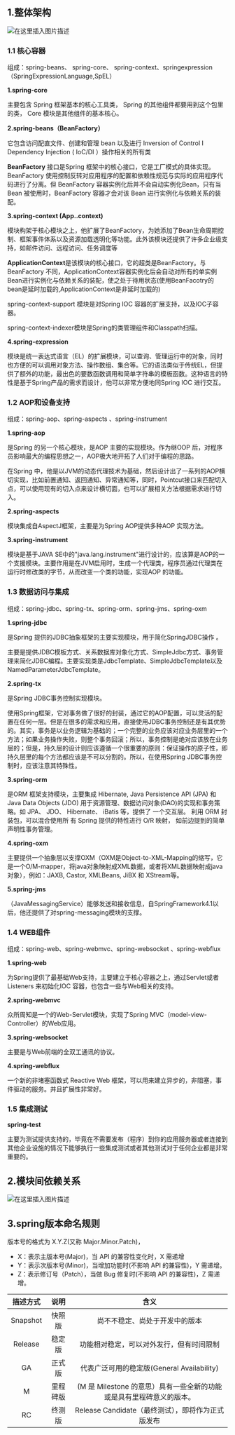 ## 1.整体架构

![在这里插入图片描述](https://img-blog.csdnimg.cn/20201130132349467.png?)

### 1.1 核心容器

组成：spring-beans、 spring-core、 spring-context、springexpression（SpringExpressionLanguage,SpEL）

**1.spring-core**

主要包含 Spring 框架基本的核心工具类， Spring 的其他组件都要用到这个包里的类， Core 模块是其他组件的基本核心。 

**2.spring-beans（BeanFactory）**

它包含访问配直文件、创建和管理 bean 以及进行 Inversion of Control I Dependency Injection ( IoC/DI ）操作相关的所有类 

**BeanFactory** 接口是Spring 框架中的核心接口，它是工厂模式的具体实现。BeanFactory 使用控制反转对应用程序的配置和依赖性规范与实际的应用程序代码进行了分离。但 BeanFactory 容器实例化后并不会自动实例化Bean，只有当 Bean 被使用时，BeanFactory 容器才会对该 Bean 进行实例化与依赖关系的装配。

**3.spring-context (App..context)**

模块构架于核心模块之上，他扩展了BeanFactory，为她添加了Bean生命周期控制、框架事件体系以及资源加载透明化等功能。此外该模块还提供了许多企业级支持，如邮件访问、远程访问、任务调度等

**ApplicationContext**是该模块的核心接口，它的超类是BeanFactory。与BeanFactory 不同，ApplicationContext容器实例化后会自动对所有的单实例Bean进行实例化与依赖关系的装配，使之处于待用状态(使用BeanFacotry的bean是延时加载的,ApplicationContext是非延时加载的)

spring-context-support 模块是对Spring IOC 容器的扩展支持，以及IOC子容器。

spring-context-indexer模块是Spring的类管理组件和Classpath扫描。

**4.spring-expression**

模块是统一表达式语言（EL）的扩展模块，可以查询、管理运行中的对象，同时也方便的可以调用对象方法、操作数组、集合等。它的语法类似于传统EL，但提供了额外的功能，最出色的要数函数调用和简单字符串的模板函数。这种语言的特性是基于Spring产品的需求而设计，他可以非常方便地同Spring IOC 进行交互。

### 1.2 AOP和设备支持
组成：spring-aop、spring-aspects 、spring-instrument

**1.spring-aop**

是Spring 的另一个核心模块，是AOP 主要的实现模块。作为继OOP 后，对程序员影响最大的编程思想之一，AOP极大地开拓了人们对于编程的思路。

在Spring 中，他是以JVM的动态代理技术为基础，然后设计出了一系列的AOP横切实现，比如前置通知、返回通知、异常通知等，同时，Pointcut接口来匹配切入点，可以使用现有的切入点来设计横切面，也可以扩展相关方法根据需求进行切入。

**2.spring-aspects**

模块集成自AspectJ框架，主要是为Spring AOP提供多种AOP 实现方法。

**3.spring-instrument**

模块是基于JAVA SE中的"java.lang.instrument"进行设计的，应该算是AOP的一个支援模块。主要作用是在JVM启用时，生成一个代理类，程序员通过代理类在运行时修改类的字节，从而改变一个类的功能，实现AOP 的功能。

### 1.3 数据访问与集成

组成：spring-jdbc、spring-tx、spring-orm、spring-jms、spring-oxm

**1.spring-jdbc**

是Spring 提供的JDBC抽象框架的主要实现模块，用于简化SpringJDBC操作 。

主要是提供JDBC模板方式、关系数据库对象化方式、SimpleJdbc方式、事务管理来简化JDBC编程。主要实现类是JdbcTemplate、SimpleJdbcTemplate以及NamedParameterJdbcTemplate。

**2.spring-tx**

是Spring JDBC事务控制实现模块。

使用Spring框架，它对事务做了很好的封装，通过它的AOP配置，可以灵活的配置在任何一层。但是在很多的需求和应用，直接使用JDBC事务控制还是有其优势的。其实，事务是以业务逻辑为基础的；一个完整的业务应该对应业务层里的一个方法；如果业务操作失败，则整个事务回滚；所以，事务控制是绝对应该放在业务层的；但是，持久层的设计则应该遵循一个很重要的原则：保证操作的原子性，即持久层里的每个方法都应该是不可以分割的。所以，在使用Spring JDBC事务控制时，应该注意其特殊性。

**3.spring-orm**

是ORM 框架支持模块，主要集成 Hibernate, Java Persistence API (JPA) 和Java Data Objects (JDO) 用于资源管理、数据访问对象(DAO)的实现和事务策略。如 JPA、 JDO、 Hibernate、 iBatis 等，提供了 一个交互层。 利用 ORM 封装包，可以混合使用所 有 Spring 提供的特性进行 O/R 映射， 如前边提到的简单声明性事务管理。 

**4.spring-oxm**

主要提供一个抽象层以支撑OXM（OXM是Object-to-XML-Mapping的缩写，它是一个O/M-mapper，将java对象映射成XML数据，或者将XML数据映射成java对象），例如：JAXB, Castor, XMLBeans, JiBX 和 XStream等。

**5.spring-jms**

（JavaMessagingService）能够发送和接收信息，自SpringFramework4.1以后，他还提供了对spring-messaging模块的支撑。

### 1.4 WEB组件

组成：spring-web、spring-webmvc、spring-websocket 、spring-webflux 

**1.spring-web**

为Spring提供了最基础Web支持，主要建立于核心容器之上，通过Servlet或者Listeners 来初始化IOC 容器，也包含一些与Web相关的支持。

**2.spring-webmvc**

众所周知是一个的Web-Servlet模块，实现了Spring MVC（model-view-Controller）的Web应用。

**3.spring-websocket**

主要是与Web前端的全双工通讯的协议。

**4.spring-webflux**

一个新的非堵塞函数式 Reactive Web 框架，可以用来建立异步的，非阻塞，事件驱动的服务。并且扩展性非常好。

### 1.5 集成测试

**spring-test**

主要为测试提供支持的，毕竟在不需要发布（程序）到你的应用服务器或者连接到其他企业设施的情况下能够执行一些集成测试或者其他测试对于任何企业都是非常重要的。

## 2.模块间依赖关系

![在这里插入图片描述](https://img-blog.csdnimg.cn/20201130204708497.png?)


## 3.spring版本命名规则

版本号的格式为 X.Y.Z(又称 Major.Minor.Patch)，

* X：表示主版本号(Major)，当 API 的兼容性变化时，X 需递增
* Y：表示次版本号(Minor)，当增加功能时(不影响 API 的兼容性)，Y 需递增。
* Z：表示修订号（Patch），当做 Bug 修复时(不影响 API 的兼容性)，Z 需递增。

| 描述方式 |   说明   |                             含义                             |
| :------: | :------: | :----------------------------------------------------------: |
| Snapshot |  快照版  |                尚不不稳定、尚处于开发中的版本                |
| Release  |  稳定版  |           功能相对稳定，可以对外发行，但有时间限制           |
|    GA    |  正式版  |          代表广泛可用的稳定版(General Availability)          |
|    M     | 里程碑版 | (M 是 Milestone 的意思）具有一些全新的功能或是具有里程碑意义的版本。 |
|    RC    |  终测版  |      Release Candidate（最终测试），即将作为正式版发布       |
